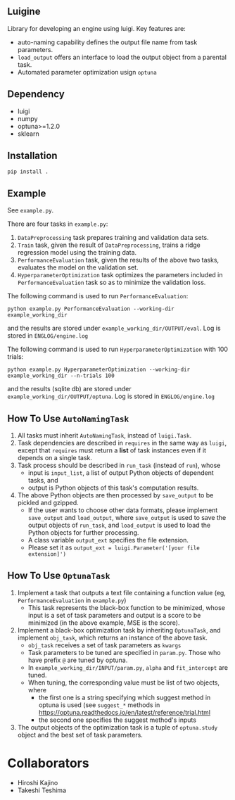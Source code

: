 Luigine
-------

Library for developing an engine using luigi. Key features are:

- auto-naming capability defines the output file name from task parameters.
- `load_output` offers an interface to load the output object from a parental task.
- Automated parameter optimization usign `optuna`

## Dependency
- luigi
- numpy
- optuna>=1.2.0
- sklearn

## Installation

```
pip install .
```

## Example
See `example.py`.

There are four tasks in `example.py`:

1. `DataPreprocessing` task prepares training and validation data sets.
1. `Train` task, given the result of `DataPreprocessing`, trains a ridge regression model using the training data.
1. `PerformanceEvaluation` task, given the results of the above two tasks, evaluates the model on the validation set.
1. `HyperparameterOptimization` task optimizes the parameters included in `PerformanceEvaluation` task so as to minimize the validation loss.

The following command is used to run `PerformanceEvaluation`:
```
python example.py PerformanceEvaluation --working-dir example_working_dir
```
and the results are stored under `example_working_dir/OUTPUT/eval`.
Log is stored in `ENGLOG/engine.log`

The following command is used to run `HyperparameterOptimization` with 100 trials:
```
python example.py HyperparameterOptimization --working-dir example_working_dir --n-trials 100
```
and the results (sqlite db) are stored under `example_working_dir/OUTPUT/optuna`.
Log is stored in `ENGLOG/engine.log`


## How To Use `AutoNamingTask`

1. All tasks must inherit `AutoNamingTask`, instead of `luigi.Task`.
1. Task dependencies are described in `requires` in the same way as `luigi`, except that `requires` must return a **list** of task instances even if it depends on a single task.
1. Task process should be described in `run_task` (instead of `run`), whose
   - input is `input_list`, a list of output Python objects of dependent tasks, and
   - output is Python objects of this task's computation results.
1. The above Python objects are then processed by `save_output` to be pickled and gzipped.
   - If the user wants to choose other data formats, please implement `save_output` and `load_output`, where `save_output` is used to save the output objects of `run_task`, and `load_output` is used to load the Python objects for further processing.
   - A class variable `output_ext` specifies the file extension.
   - Please set it as `output_ext = luigi.Parameter('[your file extension]')`


## How To Use `OptunaTask`

1. Implement a task that outputs a text file containing a function value (eg, `PerformanceEvaluation` in `example.py`)
   - This task represents the black-box function to be minimized, whose input is a set of task parameters and output is a score to be minimized (in the above example, MSE is the score).
1. Implement a black-box optimization task by inheriting `OptunaTask`, and implement `obj_task`, which returns an instance of the above task.
   - `obj_task` receives a set of task parameters as `kwargs`
   - Task parameters to be tuned are specified in `param.py`. Those who have prefix `@` are tuned by optuna.
   - In `example_working_dir/INPUT/param.py`, `alpha` and `fit_intercept` are tuned.
   - When tuning, the corresponding value must be list of two objects, where
	 - the first one is a string specifying which suggest method in optuna is used (see `suggest_*` methods in https://optuna.readthedocs.io/en/latest/reference/trial.html
	 - the second one specifies the suggest method's inputs
1. The output objects of the optimization task is a tuple of `optuna.study` object and the best set of task parameters.


# Collaborators
- Hiroshi Kajino
- Takeshi Teshima
